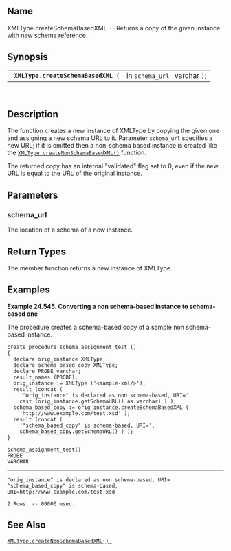 <div>

<div>

</div>

<div>

## Name

XMLType.createSchemaBasedXML — Returns a copy of the given instance with
new schema reference.

</div>

<div>

## Synopsis

<div>

|                                           |                               |
|-------------------------------------------|-------------------------------|
| ` `**`XMLType.createSchemaBasedXML`**` (` | in `schema_url ` varchar `)`; |

<div>

 

</div>

</div>

</div>

<div>

## Description

The function creates a new instance of XMLType by copying the given one
and assigning a new schema URL to it. Parameter `schema_url` specifies a
new URL; if it is omitted then a non-schema based instance is created
like the <a href="fn_xmltype.createnonschemabasedxml.html" class="link"
title="XMLType.createNonSchemaBasedXML"><code
class="function">XMLType.createNonSchemaBasedXML()</code></a> function.

The returned copy has an internal "validated" flag set to 0, even if the
new URL is equal to the URL of the original instance.

</div>

<div>

## Parameters

<div>

### schema_url

The location of a schema of a new instance.

</div>

</div>

<div>

## Return Types

The member function returns a new instance of XMLType.

</div>

<div>

## Examples

<div>

**Example 24.545. Converting a non schema-based instance to schema-based
one**

<div>

The procedure creates a schema-based copy of a sample non schema-based
instance.

``` screen
create procedure schema_assignment_test ()
{
  declare orig_instance XMLType;
  declare schema_based_copy XMLType;
  declare PROBE varchar;
  result_names (PROBE);
  orig_instance := XMLType ('<sample-xml/>');
  result (concat (
    '"orig_instance" is declared as non schema-based, URI=',
    cast (orig_instance.getSchemaURL() as varchar) ) );
  schema_based_copy := orig_instance.createSchemaBasedXML (
    'http://www.example.com/test.xsd' );
  result (concat (
    '"schema_based_copy" is schema-based, URI=',
    schema_based_copy.getSchemaURL() ) );
}

schema_assignment_test()
PROBE
VARCHAR
_______________________________________________________________________________

"orig_instance" is declared as non schema-based, URI=
"schema_based_copy" is schema-based, URI=http://www.example.com/test.xsd

2 Rows. -- 00000 msec.
```

</div>

</div>

  

</div>

<div>

## See Also

<a href="fn_xmltype.createnonschemabasedxml.html" class="link"
title="XMLType.createNonSchemaBasedXML"><code
class="function">XMLType.createNonSchemaBasedXML() </code></a>

</div>

</div>

